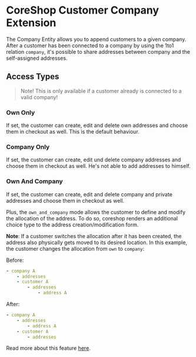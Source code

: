 # CoreShop Customer Company Extension
The Company Entity allows you to append customers to a given company.
After a customer has been connected to a company by using the 1to1 relation `company`, it's possible to share addresses between company and the self-assigned addresses.

## Access Types
> Note! This is only available if a customer already is connected to a valid company!

### Own Only
If set, the customer can create, edit and delete own addresses and choose them in checkout as well. This is the default behaviour.

### Company Only
If set, the customer can create, edit und delete company addresses and choose them in checkout as well. He's not able to add addresses to himself.

### Own And Company
If set, the customer can create, edit and delete company and private addresses and choose them in checkout as well. 

Plus, the `own_and_company` mode allows the customer to define and modify the allocation of the address. 
To do so, coreshop renders an additional choice type to the address creation/modification form.

**Note**: If a customer switches the allocation after it has been created, the address also physically gets moved to its desired location. 
In this example, the customer changes the allocation from `own` to `company`:

Before:
```yaml
- company A
    - addresses
    - customer A
        - addresses
            - address A
```

After:
```yaml
- company A
    - addresses
        - address A
    - customer A
        - addresses
```

Read more about this feature [here](https://github.com/coreshop/CoreShop/issues/1266).